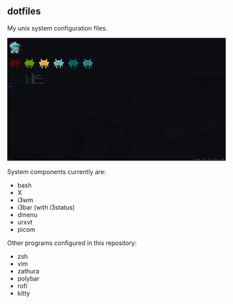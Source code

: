 ## dotfiles

My unix system configuration files.

![System](./screenshots/screenshot.png)

System components currently are:
 
 - bash
 - X
 - i3wm
 - i3bar (with i3status)
 - dmenu
 - urxvt
 - picom

Other programs configured in this repository:

 - zsh
 - vim
 - zathura
 - polybar
 - rofi
 - kitty
